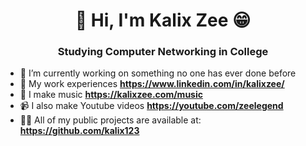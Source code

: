 <h1 align="center">👋 Hi, I'm Kalix Zee 😁</h1>
<h3 align="center">Studying Computer Networking in College</h3>

- 🔭 I’m currently working on something no one has ever done before
- 📄 My work experiences **https://www.linkedin.com/in/kalixzee/**
- 🎵 I make music **https://kalixzee.com/music**
- 📹 I also make Youtube videos **https://youtube.com/zeelegend**
- 👨‍💻 All of my public projects are available at: **https://github.com/kalix123**
<!--
**kalix123/kalix123** is a ✨ _special_ ✨ repository because its `README.md` (this file) appears on your GitHub profile.

Here are some ideas to get you started:


- 🌱 I’m currently learning ...
- 👯 I’m looking to collaborate on ...
- 🤔 I’m looking for help with ...
- 💬 Ask me about ...

- 😄 Pronouns: ...
- ⚡ Fun fact: ...
-->
